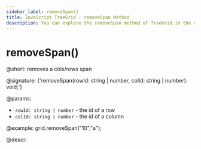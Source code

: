 ```yaml
---
sidebar_label: removeSpan()
title: JavaScript TreeGrid - removeSpan Method 
description: You can explore the removeSpan method of TreeGrid in the documentation of the DHTMLX JavaScript UI library. Browse developer guides and API reference, try out code examples and live demos, and download a free 30-day evaluation version of DHTMLX Suite.
---
```


# removeSpan()

@short: removes a cols/rows span

@signature: {'removeSpan(rowId: string | number, colId: string | number): void;'}

@params:
- `rowId: string | number` - the id of a row
- `colId: string | number` - the id of a column

@example:
grid.removeSpan("10","a");

@descr:

[comment]: # (@relatedapi: grid/api/grid_spans_config.md grid/api/grid_addspan_method.md grid/api/grid_getspan_method.md)

[comment]: # (@related: treegrid/usage.md#addingremoving-spans)

